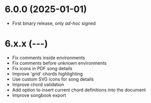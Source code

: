 # 6.0.0 (2025-01-01)

- First binary release, only *ad-hoc* signed

# 6.x.x (---)

- Fix comments inside environments
- Fix comments before unknown environments
- Fix icons in PDF song details
- Improve 'grid' chords highlighting
- Use custom SVG icons for song details
- Improve chord validation
- Add option to insert current chord definitions into the document
- Improve songbook export
